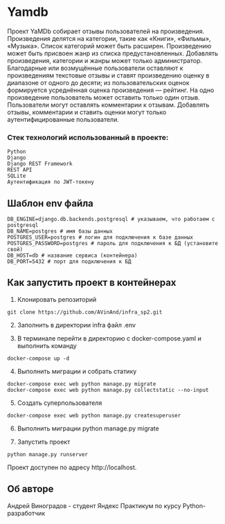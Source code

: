 # Yamdb
Проект YaMDb собирает отзывы пользователей на произведения.
Произведения делятся на категории, такие как «Книги», «Фильмы», «Музыка». Список категорий может быть расширен.
Произведению может быть присвоен жанр из списка предустановленных.
Добавлять произведения, категории и жанры может только администратор.
Благодарные или возмущённые пользователи оставляют к произведениям текстовые отзывы и ставят произведению оценку в диапазоне от одного до десяти; из пользовательских оценок формируется усреднённая оценка произведения — рейтинг. На одно произведение пользователь может оставить только один отзыв.
Пользователи могут оставлять комментарии к отзывам.
Добавлять отзывы, комментарии и ставить оценки могут только аутентифицированные пользователи.


### Стек технологий использованный в проекте:
```
Python
Django
Django REST Framework
REST API
SQLite
Аутентификация по JWT-токену
```
## Шаблон env файла
```
DB_ENGINE=django.db.backends.postgresql # указываем, что работаем с postgresql
DB_NAME=postgres # имя базы данных
POSTGRES_USER=postgres # логин для подключения к базе данных
POSTGRES_PASSWORD=postgres # пароль для подключения к БД (установите свой)
DB_HOST=db # название сервиса (контейнера)
DB_PORT=5432 # порт для подключения к БД
```
## Как запустить проект в контейнерах
1. Клонировать репозиторий 
```
git clone https://github.com/AVinAnd/infra_sp2.git
```
2. Заполнить в директории infra файл .env

3. В терминале перейти в директорию с docker-compose.yaml
  и выполнить команду
```
docker-compose up -d
```
4. Выполнить миграции и собрать статику
```
docker-compose exec web python manage.py migrate
docker-compose exec web python manage.py collectstatic --no-input
```
5. Создать суперпользователя
```
docker-compose exec web python manage.py createsuperuser
```
6. Выполнить миграции 
python manage.py migrate

7. Запустить проект 
```
python manage.py runserver
```
Проект доступен по адресу http://localhost.
## Об авторе
Андрей Виноградов - студент Яндекс Практикум
по курсу Python-разработчик